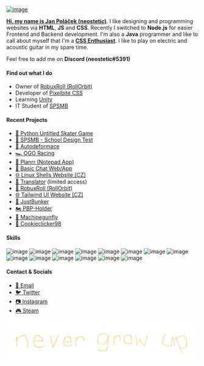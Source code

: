 [![image](https://user-images.githubusercontent.com/83291717/166122462-92e21d06-f83f-419c-9c95-d0e492637454.png)](https://neostetic.github.io)

[**Hi, my name is Jan Poláček (neostetic)**](https://github.com/neostetic). I like designing and programming websites via **HTML**, **JS** and **CSS**. Recently I switched to **Node.js** for easier Frontend and Backend development. I'm also a **Java** programmer and like to call about myself that I'm a [**CSS Enthusiast**](https://neostetic.github.io). I like to play on electric and acoustic guitar in my spare time.

Feel free to add me on **Discord (neostetic#5391)**

#### Find out what I do
 - Owner of [RobuxRoll (RollOrbit)](https://github.com/RobuxRoll)
 - Developer of [Pixelbite CSS](https://github.com/Pixelbite-CSS)
 - Learning [Unity](https://unity.com)
 - IT Student of [SPSMB](https://github.com/SPSMB)
 
#### Recent Projects 
 - [🚙 Python Untitled Skater Game](https://github.com/neostetic/python-skater-game)
 - [🏫 SPSMB - School Design Test](https://neostetic.github.io/School-Website-Test/)
 - [🚗 Autodeformace](http://autodeformace.cz)
 - [🏎️ OGO Racing](http://ogoracing.clanweb.eu)
 - [📝 Planrr (Notepad App)](https://neostetic.github.io/Planrr/)
 - [💬 Basic Chat Web/App](https://zenith-airy-cabinet.glitch.me)
 - [🌐 Linux Shells Website [CZ]](https://neostetic.github.io/Linux-Shells/)
 - [📣 Translator](https://stripe-thread-feet.glitch.me) (limited access)
 - [🎲 RobuxRoll (RollOrbit)](https://robuxroll.github.io)
 - [🌐 Tailwind UI Website [CZ]](https://neostetic.github.io/Tailwind-UI-Website)
 - [🧱 JustBunker](https://github.com/neostetic/project)
 - [🏍️ PBP-Holder](https://pbp-holder.cz)
 - [📝 Machinegunfly](https://machinegunfly.github.io)
 - [🍪 Cookieclicker98](https://cookieclicker98.github.io)

#### Skills
![image](https://img.shields.io/badge/Adobe%20after%20affects-CF96FD?style=for-the-badge&logo=Adobe%20after%20effects&logoColor=393665)
![image](https://img.shields.io/badge/Adobe%20Illustrator-FF9A00?style=for-the-badge&logo=adobe%20illustrator&logoColor=white)
![image](https://img.shields.io/badge/Adobe%20Photoshop-31A8FF?style=for-the-badge&logo=Adobe%20Photoshop&logoColor=black)
![image](https://img.shields.io/badge/C-00599C?style=for-the-badge&logo=c&logoColor=white)
![image](https://img.shields.io/badge/CSS3-1572B6?style=for-the-badge&logo=css3&logoColor=white)
![image](https://img.shields.io/badge/Express.js-000000?style=for-the-badge&logo=express&logoColor=white)
![image](https://img.shields.io/badge/Heroku-430098?style=for-the-badge&logo=heroku&logoColor=white)
![image](https://img.shields.io/badge/HTML5-E34F26?style=for-the-badge&logo=html5&logoColor=white)
![image](https://img.shields.io/badge/Java-ED8B00?style=for-the-badge&logo=java&logoColor=white)
![image](https://img.shields.io/badge/JavaScript-323330?style=for-the-badge&logo=javascript&logoColor=F7DF1E)
![image](https://img.shields.io/badge/Node.js-339933?style=for-the-badge&logo=nodedotjs&logoColor=white)
![image](https://img.shields.io/badge/npm-CB3837?style=for-the-badge&logo=npm&logoColor=white)
![image](https://img.shields.io/badge/Pug-E3C29B?style=for-the-badge&logo=pug&logoColor=black)
![image](https://img.shields.io/badge/React-20232A?style=for-the-badge&logo=react&logoColor=61DAFB)


#### Contact & Socials
 - [📧 Email](mailto:gg.polacek@gmail.com)
 - [🐦 Twitter](https://twitter.com/neostetic)
 - [📷 Instagram](https://www.instagram.com/honzikalejinej)
 - [🎮 Steam](https://steamcommunity.com/id/pixel08)
 
 <p align="center"><img src="./assets/never-grow-up.webp"></p>

<!--
  <a href="https://neostetic.github.io">
    <p align="center">
      <img src="https://i.giphy.com/media/JWOJsD0HvNpJ7K0XFk/giphy.webp"><br>
      <img src="https://user-images.githubusercontent.com/83291717/145250762-d9f11d2e-1405-4532-b72a-5c83feae19d9.png"><br>
    </p>
  </a>
  <p align="center">
  <h4 align="center">
    Owner of <a href="https://github.com/RobuxRoll">RobuxRoll (RollOrbit)</a><br>
    Developer of <a href="https://neostetic.github.io/Tailwind-UI-Website/">Tailwind UI Website [CZ]</a><br>
    Developer of <a href="https://github.com/cookieclicker98">Cookieclicker98</a><br>
    <a href="https://neostetic.github.io">CSS Enthusiast</a><br>
  </h4>
  </p>
-->
